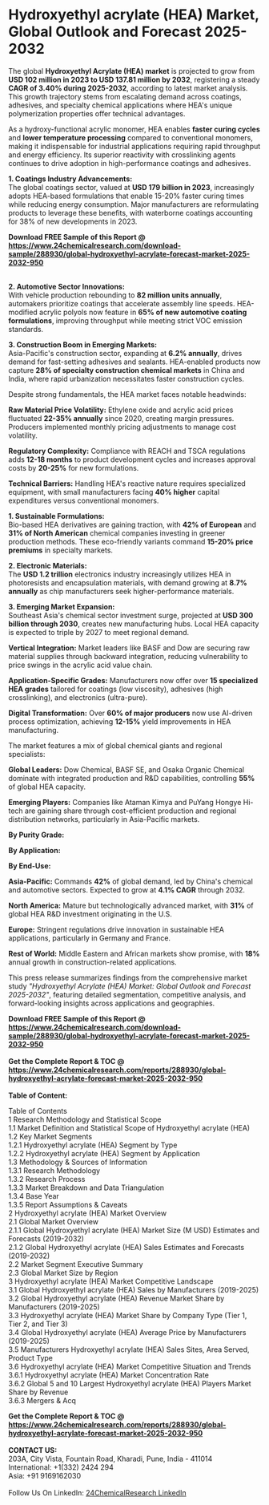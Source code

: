 <h1>Hydroxyethyl acrylate (HEA) Market, Global Outlook and Forecast 2025-2032</h1><p>The global <strong>Hydroxyethyl Acrylate (HEA) market</strong> is projected to grow from <strong>USD 102 million in 2023 to USD 137.81 million by 2032</strong>, registering a steady <strong>CAGR of 3.40% during 2025-2032</strong>, according to latest market analysis. This growth trajectory stems from escalating demand across coatings, adhesives, and specialty chemical applications where HEA's unique polymerization properties offer technical advantages.</p><p>As a hydroxy-functional acrylic monomer, HEA enables <strong>faster curing cycles</strong> and <strong>lower temperature processing</strong> compared to conventional monomers, making it indispensable for industrial applications requiring rapid throughput and energy efficiency. Its superior reactivity with crosslinking agents continues to drive adoption in high-performance coatings and adhesives.</p><p><strong>1. Coatings Industry Advancements:</strong><br>
The global coatings sector, valued at <strong>USD 179 billion in 2023</strong>, increasingly adopts HEA-based formulations that enable 15-20% faster curing times while reducing energy consumption. Major manufacturers are reformulating products to leverage these benefits, with waterborne coatings accounting for 38% of new developments in 2023.</p><div><b>Download FREE Sample of this Report @ 
            <a href="https://www.24chemicalresearch.com/download-sample/288930/global-hydroxyethyl-acrylate-forecast-market-2025-2032-950">
            https://www.24chemicalresearch.com/download-sample/288930/global-hydroxyethyl-acrylate-forecast-market-2025-2032-950</a></b></div><br><p><strong>2. Automotive Sector Innovations:</strong><br>
With vehicle production rebounding to <strong>82 million units annually</strong>, automakers prioritize coatings that accelerate assembly line speeds. HEA-modified acrylic polyols now feature in <strong>65% of new automotive coating formulations</strong>, improving throughput while meeting strict VOC emission standards.</p><p><strong>3. Construction Boom in Emerging Markets:</strong><br>
Asia-Pacific's construction sector, expanding at <strong>6.2% annually</strong>, drives demand for fast-setting adhesives and sealants. HEA-enabled products now capture <strong>28% of specialty construction chemical markets</strong> in China and India, where rapid urbanization necessitates faster construction cycles.</p><p>Despite strong fundamentals, the HEA market faces notable headwinds:</p><p><strong>Raw Material Price Volatility:</strong> Ethylene oxide and acrylic acid prices fluctuated <strong>22-35% annually</strong> since 2020, creating margin pressures. Producers implemented monthly pricing adjustments to manage cost volatility.</p><p><strong>Regulatory Complexity:</strong> Compliance with REACH and TSCA regulations adds <strong>12-18 months</strong> to product development cycles and increases approval costs by <strong>20-25%</strong> for new formulations.</p><p><strong>Technical Barriers:</strong> Handling HEA's reactive nature requires specialized equipment, with small manufacturers facing <strong>40% higher</strong> capital expenditures versus conventional monomers.</p><p><strong>1. Sustainable Formulations:</strong><br>
Bio-based HEA derivatives are gaining traction, with <strong>42% of European</strong> and <strong>31% of North American</strong> chemical companies investing in greener production methods. These eco-friendly variants command <strong>15-20% price premiums</strong> in specialty markets.</p><p><strong>2. Electronic Materials:</strong><br>
The <strong>USD 1.2 trillion</strong> electronics industry increasingly utilizes HEA in photoresists and encapsulation materials, with demand growing at <strong>8.7% annually</strong> as chip manufacturers seek higher-performance materials.</p><p><strong>3. Emerging Market Expansion:</strong><br>
Southeast Asia's chemical sector investment surge, projected at <strong>USD 300 billion through 2030</strong>, creates new manufacturing hubs. Local HEA capacity is expected to triple by 2027 to meet regional demand.</p><p><strong>Vertical Integration:</strong> Market leaders like BASF and Dow are securing raw material supplies through backward integration, reducing vulnerability to price swings in the acrylic acid value chain.</p><p><strong>Application-Specific Grades:</strong> Manufacturers now offer over <strong>15 specialized HEA grades</strong> tailored for coatings (low viscosity), adhesives (high crosslinking), and electronics (ultra-pure).</p><p><strong>Digital Transformation:</strong> Over <strong>60% of major producers</strong> now use AI-driven process optimization, achieving <strong>12-15%</strong> yield improvements in HEA manufacturing.</p><p>The market features a mix of global chemical giants and regional specialists:</p><p><strong>Global Leaders:</strong> Dow Chemical, BASF SE, and Osaka Organic Chemical dominate with integrated production and R&amp;D capabilities, controlling <strong>55%</strong> of global HEA capacity.</p><p><strong>Emerging Players:</strong> Companies like Ataman Kimya and PuYang Hongye Hi-tech are gaining share through cost-efficient production and regional distribution networks, particularly in Asia-Pacific markets.</p><p><strong>By Purity Grade:</strong></p><p><strong>By Application:</strong></p><p><strong>By End-Use:</strong></p><p><strong>Asia-Pacific:</strong> Commands <strong>42%</strong> of global demand, led by China's chemical and automotive sectors. Expected to grow at <strong>4.1% CAGR</strong> through 2032.</p><p><strong>North America:</strong> Mature but technologically advanced market, with <strong>31%</strong> of global HEA R&amp;D investment originating in the U.S.</p><p><strong>Europe:</strong> Stringent regulations drive innovation in sustainable HEA applications, particularly in Germany and France.</p><p><strong>Rest of World:</strong> Middle Eastern and African markets show promise, with <strong>18%</strong> annual growth in construction-related applications.</p><p>This press release summarizes findings from the comprehensive market study <em>"Hydroxyethyl Acrylate (HEA) Market: Global Outlook and Forecast 2025-2032"</em>, featuring detailed segmentation, competitive analysis, and forward-looking insights across applications and geographies.</p><div><b>Download FREE Sample of this Report @ 
            <a href="https://www.24chemicalresearch.com/download-sample/288930/global-hydroxyethyl-acrylate-forecast-market-2025-2032-950">
            https://www.24chemicalresearch.com/download-sample/288930/global-hydroxyethyl-acrylate-forecast-market-2025-2032-950</a></b></div><br><div><b>Get the Complete Report & TOC @ 
            <a href="https://www.24chemicalresearch.com/reports/288930/global-hydroxyethyl-acrylate-forecast-market-2025-2032-950">
            https://www.24chemicalresearch.com/reports/288930/global-hydroxyethyl-acrylate-forecast-market-2025-2032-950</a></b></div><br>
            <b>Table of Content:</b><p>Table of Contents<br />
1 Research Methodology and Statistical Scope<br />
1.1 Market Definition and Statistical Scope of Hydroxyethyl acrylate (HEA)<br />
1.2 Key Market Segments<br />
1.2.1 Hydroxyethyl acrylate (HEA) Segment by Type<br />
1.2.2 Hydroxyethyl acrylate (HEA) Segment by Application<br />
1.3 Methodology & Sources of Information<br />
1.3.1 Research Methodology<br />
1.3.2 Research Process<br />
1.3.3 Market Breakdown and Data Triangulation<br />
1.3.4 Base Year<br />
1.3.5 Report Assumptions & Caveats<br />
2 Hydroxyethyl acrylate (HEA) Market Overview<br />
2.1 Global Market Overview<br />
2.1.1 Global Hydroxyethyl acrylate (HEA) Market Size (M USD) Estimates and Forecasts (2019-2032)<br />
2.1.2 Global Hydroxyethyl acrylate (HEA) Sales Estimates and Forecasts (2019-2032)<br />
2.2 Market Segment Executive Summary<br />
2.3 Global Market Size by Region<br />
3 Hydroxyethyl acrylate (HEA) Market Competitive Landscape<br />
3.1 Global Hydroxyethyl acrylate (HEA) Sales by Manufacturers (2019-2025)<br />
3.2 Global Hydroxyethyl acrylate (HEA) Revenue Market Share by Manufacturers (2019-2025)<br />
3.3 Hydroxyethyl acrylate (HEA) Market Share by Company Type (Tier 1, Tier 2, and Tier 3)<br />
3.4 Global Hydroxyethyl acrylate (HEA) Average Price by Manufacturers (2019-2025)<br />
3.5 Manufacturers Hydroxyethyl acrylate (HEA) Sales Sites, Area Served, Product Type<br />
3.6 Hydroxyethyl acrylate (HEA) Market Competitive Situation and Trends<br />
3.6.1 Hydroxyethyl acrylate (HEA) Market Concentration Rate<br />
3.6.2 Global 5 and 10 Largest Hydroxyethyl acrylate (HEA) Players Market Share by Revenue<br />
3.6.3 Mergers & Acq</p><div><b>Get the Complete Report & TOC @ 
            <a href="https://www.24chemicalresearch.com/reports/288930/global-hydroxyethyl-acrylate-forecast-market-2025-2032-950">
            https://www.24chemicalresearch.com/reports/288930/global-hydroxyethyl-acrylate-forecast-market-2025-2032-950</a></b></div><br><b>CONTACT US:</b><br>
            203A, City Vista, Fountain Road, Kharadi, Pune, India - 411014<br>
            International: +1(332) 2424 294<br>
            Asia: +91 9169162030 <br><br>
            Follow Us On LinkedIn: <a href="https://www.linkedin.com/company/24chemicalresearch/">24ChemicalResearch LinkedIn</a>